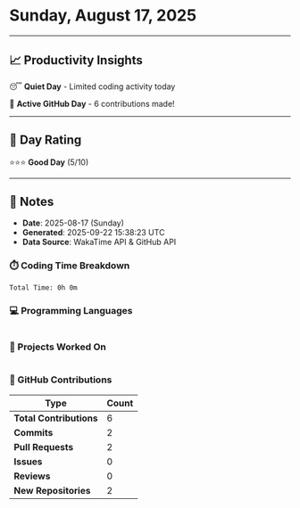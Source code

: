 # Sunday, August 17, 2025

---

## 📈 Productivity Insights

😴 **Quiet Day** - Limited coding activity today

🚀 **Active GitHub Day** - 6 contributions made!

---

## 🎯 Day Rating

⭐⭐⭐ **Good Day** (5/10)

---

## 📝 Notes

- **Date**: 2025-08-17 (Sunday)
- **Generated**: 2025-09-22 15:38:23 UTC
- **Data Source**: WakaTime API & GitHub API


### ⏱️ Coding Time Breakdown

```
Total Time: 0h 0m
```

### 💻 Programming Languages

```
```

### 📂 Projects Worked On

```
```


### 🐙 GitHub Contributions

| Type | Count |
|------|-------|
| **Total Contributions** | 6 |
| **Commits** | 2 |
| **Pull Requests** | 2 |
| **Issues** | 0 |
| **Reviews** | 0 |
| **New Repositories** | 2 |

